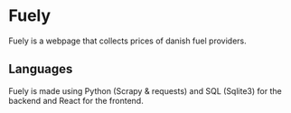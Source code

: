 # Fuely
Fuely is a webpage that collects prices of danish fuel providers. 

## Languages
Fuely is made using Python (Scrapy & requests) and SQL (Sqlite3) for the backend and React for the frontend.
